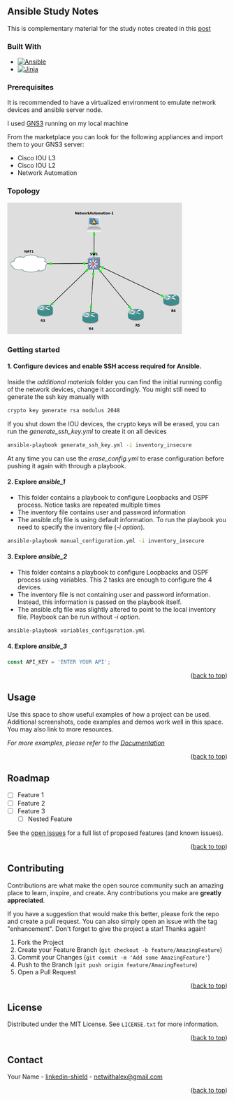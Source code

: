 ## Ansible Study Notes

This is complementary material for the study notes created in this <a href="www.netwhithalex.blog"> post </a>

### Built With

* [![Ansible][Ansible.io]][Ansible-url]
* [![Jinja][Jinja.io]][Jinja-url]

### Prerequisites

It is recommended to have a virtualized environment to emulate network devices and ansible server node.  

I used [GNS3](https://www.gns3.com/) running on my local machine

From the marketplace you can look for the following appliances and import them to your GNS3 server:
* Cisco IOU L3
* Cisco IOU L2
* Network Automation

### Topology

<img src="images/Ans-topo.png" alt="Topology" width="400" height="300">

### Getting started

#### 1. Configure devices and enable SSH access required for Ansible. 
   Inside the _additional materials_ folder you can find the initial running config of the network devices, change it accordingly. You might still need to    generate the ssh key manually with 
   ```sh
   crypto key generate rsa modulus 2048
   ```
   If you shut down the IOU devices, the crypto keys will be erased, you can run the  _generate_ssh_key.yml_  to create it on all devices 
   ```sh
   ansible-playbook generate_ssh_key.yml -i inventory_insecure
   ```
   At any time you can use the _erase_config.yml_ to erase configuration before pushing it again with through a playbook. 

#### 2. Explore _ansible_1_
   * This folder contains a playbook to configure Loopbacks and OSPF process. Notice tasks are repeated multiple times
   * The inventory file contains user and password information
   * The ansible.cfg file is using default information. To run the playbook you need to specify the inventory file (_-i option_).
   ```sh 
   ansible-playbook manual_configuration.yml -i inventory_insecure
   ```
  
#### 3. Explore _ansible_2_
   * This folder contains a playbook to configure Loopbacks and OSPF process using variables. This 2 tasks are enough to configure the 4 devices. 
   * The inventory file is not containing user and password information. Instead, this information is passed on the playbook itself.  
   * The ansible.cfg file was slightly altered to point to the local inventory file. Playbook can be run without _-i option_. 
   ```sh
   ansible-playbook variables_configuration.yml
   ```

#### 4. Explore _ansible_3_
   ```js
   const API_KEY = 'ENTER YOUR API';
   ```

<p align="right">(<a href="#readme-top">back to top</a>)</p>



<!-- USAGE EXAMPLES -->
## Usage

Use this space to show useful examples of how a project can be used. Additional screenshots, code examples and demos work well in this space. You may also link to more resources.

_For more examples, please refer to the [Documentation](https://example.com)_

<p align="right">(<a href="#readme-top">back to top</a>)</p>



<!-- ROADMAP -->
## Roadmap

- [ ] Feature 1
- [ ] Feature 2
- [ ] Feature 3
    - [ ] Nested Feature

See the [open issues](https://github.com/aruiz-p/repo_name/issues) for a full list of proposed features (and known issues).

<p align="right">(<a href="#readme-top">back to top</a>)</p>



<!-- CONTRIBUTING -->
## Contributing

Contributions are what make the open source community such an amazing place to learn, inspire, and create. Any contributions you make are **greatly appreciated**.

If you have a suggestion that would make this better, please fork the repo and create a pull request. You can also simply open an issue with the tag "enhancement".
Don't forget to give the project a star! Thanks again!

1. Fork the Project
2. Create your Feature Branch (`git checkout -b feature/AmazingFeature`)
3. Commit your Changes (`git commit -m 'Add some AmazingFeature'`)
4. Push to the Branch (`git push origin feature/AmazingFeature`)
5. Open a Pull Request

<p align="right">(<a href="#readme-top">back to top</a>)</p>



<!-- LICENSE -->
## License

Distributed under the MIT License. See `LICENSE.txt` for more information.

<p align="right">(<a href="#readme-top">back to top</a>)</p>



<!-- CONTACT -->
## Contact

Your Name - [linkedin-shield](https://twitter.com/twitter_handle) - netwithalex@gmail.com


<p align="right">(<a href="#readme-top">back to top</a>)</p>


<!-- MARKDOWN LINKS & IMAGES -->
<!-- https://www.markdownguide.org/basic-syntax/#reference-style-links -->

[Ansible.io]: https://img.shields.io/badge/Ansible-000000?style=for-the-badge&logo=ansible
[Ansible-url]: https://www.ansible.com/
[Jinja.io]: https://img.shields.io/badge/Jinja-B41717?style=for-the-badge&logo=jinja
[Jinja-url]: https://jinja.palletsprojects.com/en/3.1.x/templates/
[license-shield]: https://img.shields.io/github/license/aruiz-p/repo_name.svg?style=for-the-badge
[license-url]: https://github.com/aruiz-p/repo_name/blob/master/LICENSE.txt
[linkedin-shield]: https://img.shields.io/badge/-LinkedIn-black.svg?style=for-the-badge&logo=linkedin&colorB=555
[linkedin-url]: https://linkedin.com/in/linkedin_username
[product-screenshot]: images/screenshot.png

